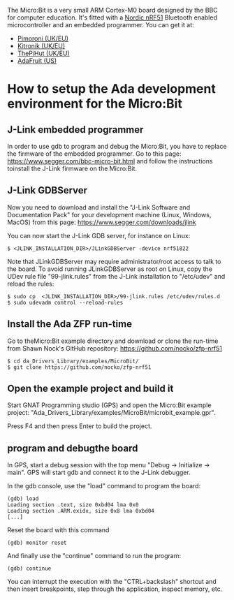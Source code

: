 The Micro:Bit is a very small ARM Cortex-M0 board designed by the BBC for
computer education. It's fitted with a [Nordic
nRF51](https://www.nordicsemi.com/eng/Products/Bluetooth-low-energy/nRF51822)
Bluetooth enabled microcontroller and an embedded programmer. You can get it
at:

 - [Pimoroni (UK/EU)](https://shop.pimoroni.com/collections/micro-bit/products/microbit)
 - [Kitronik (UK/EU)](https://www.kitronik.co.uk/5613-bbc-microbit-board-only.html)
 - [ThePiHut (UK/EU)](https://thepihut.com/collections/microbit/products/micro-bit)
 - [AdaFruit (US)](https://www.adafruit.com/products/3362)

# How to setup the Ada development environment for the Micro:Bit

## J-Link embedded programmer

In order to use gdb to program and debug the Micro:Bit, you have to replace the
firmware of the embedded programmer. Go to this page:
https://www.segger.com/bbc-micro-bit.html and follow the instructions toinstall
the J-Link firmware on the Micro:Bit.

## J-Link GDBServer

Now you need to download and install the "J-Link Software and Documentation
Pack" for your development machine (Linux, Windows, MacOS) from this page:
https://www.segger.com/downloads/jlink

You can now start the J-Link GDB server, for instance on Linux:

`$ <JLINK_INSTALLATION_DIR>/JLinkGDBServer -device nrf51822`

Note that JLinkGDBServer may require administrator/root access to talk to the
board. To avoid running JLinkGDBServer as root on Linux, copy the UDev rule
file "99-jlink.rules" from the J-Link installation to "/etc/udev" and reload
the rules:


```
$ sudo cp  <JLINK_INSTALLATION_DIR>/99-jlink.rules /etc/udev/rules.d
$ sudo udevadm control --reload-rules
```

## Install the Ada ZFP run-time

Go to theMicro:Bit example directory and download or clone the run-time from
Shawn Nock's GitHub repository: https://github.com/nocko/zfp-nrf51

```
$ cd da_Drivers_Library/examples/MicroBit/
$ git clone https://github.com/nocko/zfp-nrf51
```

## Open the example project and build it

Start GNAT Programming studio (GPS) and open the Micro:Bit example project:
"Ada_Drivers_Library/examples/MicroBit/microbit_example.gpr".

Press F4 and then press Enter to build the project.

## program and debugthe board

In GPS, start a debug session with the top menu "Debug -> Initialize -> main".
GPS will start gdb and connect it to the J-Link debugger.

In the gdb console, use the "load" command to program the board:

```
(gdb) load
Loading section .text, size 0xbd04 lma 0x0
Loading section .ARM.exidx, size 0x8 lma 0xbd04
[...]
```
Reset the board with this command

`(gdb) monitor reset`

And finally use the "continue" command to run the program:

`(gdb) continue`

You can interrupt the execution with the "CTRL+backslash" shortcut and then
insert breakpoints, step through the application, inspect memory, etc.
